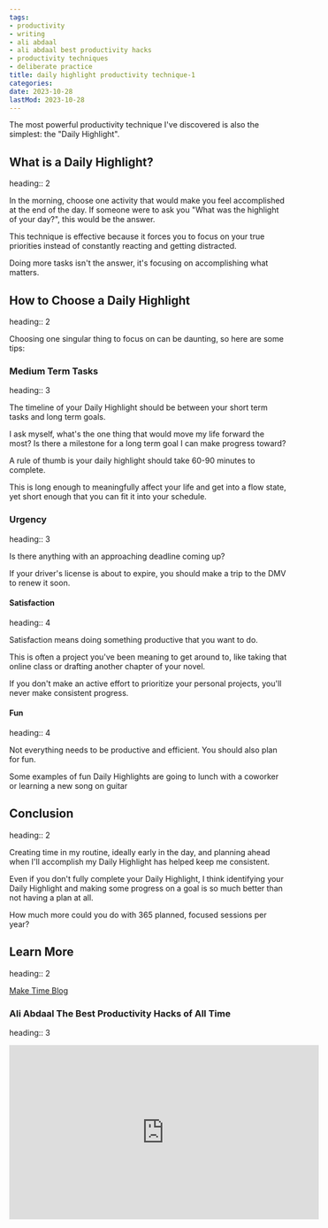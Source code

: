 ```yaml
---
tags:
- productivity
- writing
- ali abdaal
- ali abdaal best productivity hacks
- productivity techniques
- deliberate practice
title: daily highlight productivity technique-1
categories:
date: 2023-10-28
lastMod: 2023-10-28
---
```

The most powerful productivity technique I've discovered is also the simplest: the "Daily Highlight".

## What is a Daily Highlight?
heading:: 2

In the morning, choose one activity that would make you feel accomplished at the end of the day. If someone were to ask you "What was the highlight of your day?", this would be the answer.

This technique is effective because it forces you to focus on your true priorities instead of constantly reacting and getting distracted.

Doing more tasks isn't the answer, it's focusing on accomplishing what matters.

## How to Choose a Daily Highlight
heading:: 2

Choosing one singular thing to focus on can be daunting, so here are some tips:

### Medium Term Tasks
heading:: 3

The timeline of your Daily Highlight should be between your short term tasks and long term goals.

I ask myself, what's the one thing that would move my life forward the most? Is there a milestone for a long term goal I can make progress toward?

A rule of thumb is your daily highlight should take 60-90 minutes to complete.

This is long enough to meaningfully affect your life and get into a flow state, yet short enough that you can fit it into your schedule.

### Urgency
heading:: 3

Is there anything with an approaching deadline coming up?

If your driver's license is about to expire, you should make a trip to the DMV to renew it soon.

#### Satisfaction
heading:: 4

Satisfaction means doing something productive that you want to do.

This is often a project you've been meaning to get around to, like taking that online class or drafting another chapter of your novel.

If you don't make an active effort to prioritize your personal projects, you'll never make consistent progress.

#### Fun
heading:: 4

Not everything needs to be productive and efficient. You should also plan for fun.

Some examples of fun Daily Highlights are going to lunch with a coworker or learning a new song on guitar

## Conclusion
heading:: 2

Creating time in my routine, ideally early in the day, and planning ahead when I'll accomplish my Daily Highlight has helped keep me consistent.

Even if you don't fully complete your Daily Highlight, I think identifying your Daily Highlight and making some progress on a goal is so much better than not having a plan at all.

How much more could you do with 365 planned, focused sessions per year?

## Learn More
heading:: 2

[Make Time Blog](https://maketime.blog/article/feeling-busy-and-distracted-its-not-your-fault/)

### Ali Abdaal The Best Productivity Hacks of All Time
heading:: 3

<iframe width="560" height="315" src="https://www.youtube.com/embed/4aYVLpY5FYU?start=397" title="YouTube video player" frameborder="0" allow="accelerometer; autoplay; clipboard-write; encrypted-media; gyroscope; picture-in-picture" allowfullscreen></iframe>
